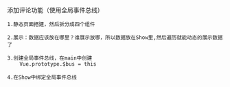 添加评论功能（使用全局事件总线）

    1.静态页面搭建，然后拆分成四个组件

    2.展示：数据应该放在哪里？谁展示放哪，所以数据放在Show里,然后遍历就能动态的展示数据了

    3.创建全局事件总线，在main中创建
        Vue.prototype.$bus = this
    
    4.在Show中绑定全局事件总线